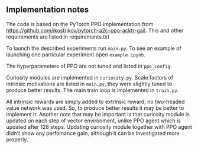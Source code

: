 ## Implementation notes

The code is based on the PyTorch PPO implementation from https://github.com/ikostrikov/pytorch-a2c-ppo-acktr-gail. This and other requirements are listed in requirements.txt

To launch the described experiments run ```main.py```. To see an example of launching one particular experiment open ```example.ipynb```.

The hyperparameters of PPO are not tuned and listed in ```ppo_config```.

Curiosity modules are implemented in ```curiosity.py```. Scale factors of intrinsic motivations are listed in ```main.py```, they were slightly tuned to produce better results. The main train loop is implemented in ```train.py```.

All intrinsic rewards are simply added to extrinsic reward, no two-headed value network was used. So, to produce better results it may be better to implement it. Another note that may be important is that curiosity module is updated on each step of vector environment, unlike PPO agent which is updated after 128 steps. Updating curiosity module together with PPO agent didn't show any perfomance gain, although it can be investigated more properly.